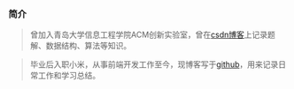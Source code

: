 ### 简介

> 曾加入青岛大学信息工程学院ACM创新实验室，曾在[csdn博客](http://blog.csdn.net/qq_31751569/ "CSDN")上记录题解、数据结构、算法等知识。        

> 毕业后入职小米，从事前端开发工作至今，现博客写于[github](https://github.com/ilvseyinfu/blog/issues)，用来记录日常工作和学习总结。
